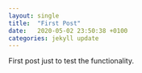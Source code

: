 ```yaml
---
layout: single
title:  "First Post"
date:   2020-05-02 23:50:38 +0100
categories: jekyll update
---
```

First post just to test the functionality.